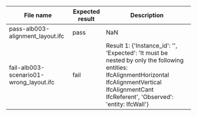 

| File name | Expected result | Description |
| --- | --- | --- |
| pass-alb003-alignment\_layout.ifc | pass | NaN |
| fail-alb003-scenario01-wrong\_layout.ifc | fail | Result 1: {'Instance\_id': '', 'Expected': 'It must be nested by only the following entities: IfcAlignmentHorizontal IfcAlignmentVertical IfcAlignmentCant IfcReferent', 'Observed': 'entity: IfcWall'} |

